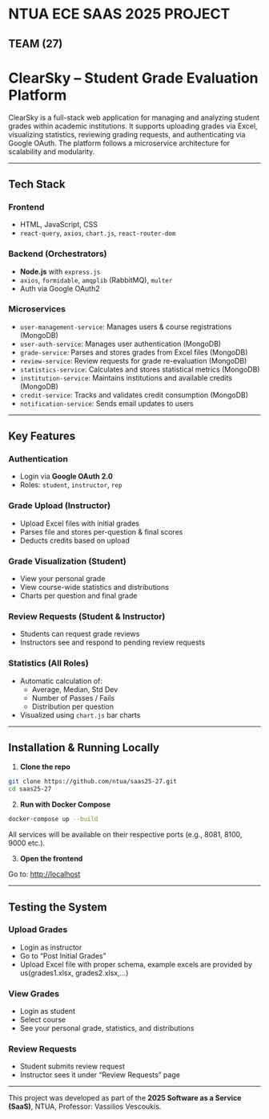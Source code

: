# NTUA ECE SAAS 2025 PROJECT

## TEAM (27)

# ClearSky – Student Grade Evaluation Platform 

ClearSky is a full-stack web application for managing and analyzing student grades within academic institutions. It supports uploading grades via Excel, visualizing statistics, reviewing grading requests, and authenticating via Google OAuth. The platform follows a microservice architecture for scalability and modularity.

---

## Tech Stack

### Frontend
-  HTML, JavaScript, CSS
- `react-query`, `axios`, `chart.js`, `react-router-dom`

### Backend (Orchestrators)
- **Node.js** with `express.js`
- `axios`, `formidable`, `amqplib` (RabbitMQ), `multer`
- Auth via Google OAuth2

### Microservices
- `user-management-service`: Manages users & course registrations (MongoDB)
- `user-auth-service`: Manages user authentication (MongoDB)
- `grade-service`: Parses and stores grades from Excel files (MongoDB)
- `review-service`: Review requests for grade re-evaluation (MongoDB)
- `statistics-service`: Calculates and stores statistical metrics (MongoDB)
- `institution-service`: Maintains institutions and available credits (MongoDB)
- `credit-service`: Tracks and validates credit consumption (MongoDB)
- `notification-service`: Sends email updates to users

---

## Key Features

### Authentication
- Login via **Google OAuth 2.0**
- Roles: `student`, `instructor`, `rep`

### Grade Upload (Instructor)
- Upload Excel files with initial grades
- Parses file and stores per-question & final scores
- Deducts credits based on upload

### Grade Visualization (Student)
- View your personal grade
- View course-wide statistics and distributions
- Charts per question and final grade

### Review Requests (Student & Instructor)
- Students can request grade reviews
- Instructors see and respond to pending review requests

### Statistics (All Roles)
- Automatic calculation of:
  - Average, Median, Std Dev
  - Number of Passes / Fails
  - Distribution per question
- Visualized using `chart.js` bar charts

---

## Installation & Running Locally

1. **Clone the repo**

```bash
git clone https://github.com/ntua/saas25-27.git
cd saas25-27
```

2. **Run with Docker Compose**

```bash
docker-compose up --build
```

All services will be available on their respective ports (e.g., 8081, 8100, 9000 etc.).

3. **Open the frontend**

Go to: [http://localhost](http://localhost)

---

## Testing the System

### Upload Grades

- Login as instructor
- Go to “Post Initial Grades”
- Upload Excel file with proper schema, example excels are provided by us(grades1.xlsx, grades2.xlsx,...)


### View Grades

- Login as student
- Select course
- See your personal grade, statistics, and distributions

### Review Requests

- Student submits review request
- Instructor sees it under “Review Requests” page

---

This project was developed as part of the **2025 Software as a Service (SaaS)**, NTUA, Professor: Vassilios Vescoukis.
